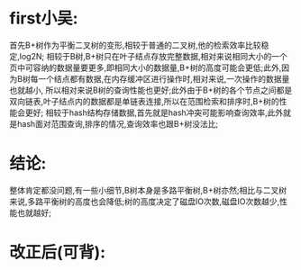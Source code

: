 # first小吴:
  首先B+树作为平衡二叉树的变形,相较于普通的二叉树,他的检索效率比较稳定,log2N;
  相较于B树,B+树只在叶子结点存放完整数据,相对来说相同大小的一个页中可容纳的数据量要更多,即相同大小的数据量,B+树的高度可能会更低;此外,因为B树每一个结点都有数据,在内存缓冲区进行操作时,相对来说,一次操作的数据量也就越小,
所以相对来说B树的查询性能也更好;此外由于B+树的各个节点之间都是双向链表,叶子结点内的数据都是单链表连接,所以在范围检索和排序时,B+树的性能会更好;
  相较于hash结构存储数据,首先就是hash冲突可能影响查询效率,此外就是hash面对范围查询,排序的情况,查询效率也跟B+树没法比;

# 结论:
  整体肯定都没问题,有一些小细节,B树本身是多路平衡树,B+树亦然;相比与二叉树来说,多路平衡树的高度也会降低;树的高度决定了磁盘IO次数,磁盘IO次数越少,性能也就越好;

# 改正后(可背):
